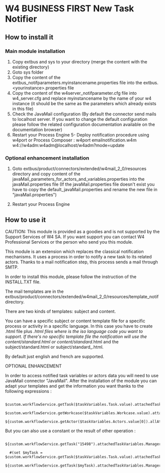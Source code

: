 # W4 BUSINESS FIRST New Task Notifier

## How to install it
### Main module installation

1. Copy extbus and sys to your <W4 home> directory (merge the content with the existing directory)
2. Goto sys folder 
  1. Copy the content of the extbus_notifparameters.myinstancename.properties file 
     into the extbus.\<yourinstance\>.properties file
  2. Copy the content of the w4server_notifparameter.cfg file into w4_server.cfg and replace myinstancename by the name of your w4 instance (it should be the same as the parameters which already exists in this file)
3. Check the JavaMail configuration (By default the connector send mails to localhost server. If you want to change the default configuration please follow the related configuration documentation available on the documentation browser)
4. Restart your Process Engine
5- Deploy notification procedure using w4port or Process Composer :
      w4port emailnotification.w4m w4://w4adm:w4adm@localhost/w4adm?mode=update

### Optional enhancement installation

1. Goto extbus/product/connectors/extended/w4mail_2_0/resources directory and copy content of the javaMail_parameters_for_actors_and_variables.properties into the javaMail.properties file
  (If the javaMail.properties file doesn't exist you have to copy the default_javaMail.properties and rename the new file in "javaMail.properties")

2. Restart your Process Engine


## How to use it
CAUTION: This module is provided as a goodies and is not supported by the Support Services of W4 SA. 
If you want support you can contact W4 Professional Services or the person who send you this module.

This module is an extension which replaces the classical notification mechanisms.
It uses a process in order to notify a new task to its related actors.
Thanks to a mail notification step, this process sends a mail through SMTP.

In order to install this module, please follow the instruction of the INSTALL.TXT file.

The mail templates are in the extbus/product/connectors/extended/w4mail_2_0/resources/template_notif directory. 

There are two kinds of templates: subject and content. 

You can have a specific subject or content template file for a specific process or activity in a specific language.
In this case you have to create <Your Process>.html file plus <Your Process>_<LG>.html files where <LG> is the iso language code you want to support.
If there's no specific template file the notification will use the content/standard.html or content/standard_<LG>.html and the subject/standard.html or subject/standard_<LG>.html.

By default just english and french are supported.


OPTIONAL ENHANCEMENT

In order to access notified task variables or actors data you will need to use JavaMail connector "JavaMail".
After the installation of the module you can adapt your templates and get the information you want thanks to the following expressions : 
```
  $custom.workflowService.getTask($taskVariables.Task.value).attachedTaskVariables.MyVar.value
  $custom.workflowService.getWorkcase($taskVariables.Workcase.value).attachedWorkcaseVariables.MyVar.value
  ${custom.workflowService.getActor($taskVariables.Actors.value[0]).allAttributes.firstName
```
But you can also use a constant or the result of other operation :
```
  ${custom.workflowService.getTask("15498").attachedTaskVariables.ManagerComments.value}

  #(set $myTask = $custom.workflowService.getTask($taskVariables.Task.value).attachedTaskVariables.OVERDUE.value)
  ${custom.workflowService.getTask($myTask).attachedTaskVariables.ManagerComments.value}
```
